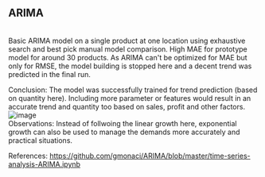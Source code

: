 ## ARIMA <br>

<br> Basic ARIMA model on a single product at one location using exhaustive search and best pick manual model comparison. High MAE for prototype model for around 30 products.
As ARIMA can't be optimized for MAE but only for RMSE, the model building is stopped here and a decent trend was predicted in the final run. <br>

Conclusion: The model was successfully trained for trend prediction (based on quantity here). Including more parameter or features would result in an accurate trend and quantity too based on sales, profit and other factors.
![image](https://github.com/kirtiitt/ARIMA/assets/137528591/68724100-307a-42f9-ad54-952042fd0ba7)
<br>
Observations: Instead of follwoing the linear growth here, exponential growth can also be used to manage the demands more accurately and practical situations.

References: https://github.com/gmonaci/ARIMA/blob/master/time-series-analysis-ARIMA.ipynb
